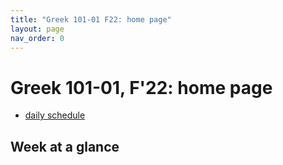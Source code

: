 ```yaml
---
title: "Greek 101-01 F22: home page"
layout: page
nav_order: 0
---
```



# Greek 101-01, F'22: home page

- [daily schedule](./schedule)

## Week at a glance